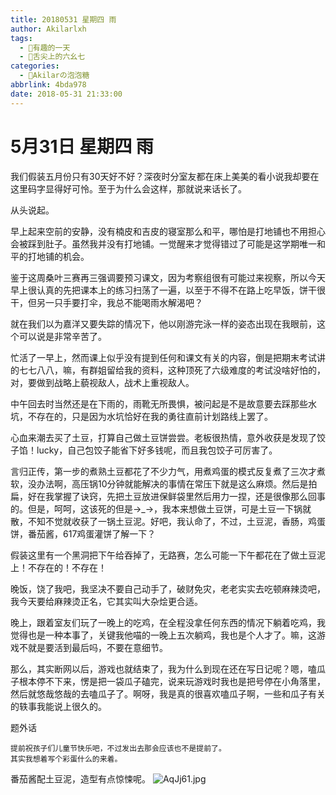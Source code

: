 ```yaml
---
title: 20180531 星期四 雨
author: Akilarlxh
tags:
  - 💖有趣的一天
  - 🍱舌尖上的六幺七
categories:
  - 🍬Akilarの泡泡糖
abbrlink: 4bda978
date: 2018-05-31 21:33:00
---
```

# 5月31日 星期四 雨

我们假装五月份只有30天好不好？深夜时分室友都在床上美美的看小说我却要在这里码字显得好可怜。至于为什么会这样，那就说来话长了。

从头说起。

早上起来空前的安静，没有楠皮和吉皮的寝室那么和平，哪怕是打地铺也不用担心会被踩到肚子。虽然我并没有打地铺。一觉醒来才觉得错过了可能是这学期唯一和平的打地铺的机会。

鉴于这周桑叶三赛再三强调要预习课文，因为考察组很有可能过来视察，所以今天早上很认真的先把课本上的练习扫荡了一遍，以至于不得不在路上吃早饭，饼干很干，但另一只手要打伞，我总不能喝雨水解渴吧？

就在我们以为嘉洋又要失踪的情况下，他以刚游完泳一样的姿态出现在我眼前，这个可以说是非常辛苦了。

忙活了一早上，然而课上似乎没有提到任何和课文有关的内容，倒是把期末考试讲的七七八八，嘛，有群姐留给我的资料，这种顶死了六级难度的考试没啥好怕的，对，要做到战略上藐视敌人，战术上重视敌人。

中午回去时当然还是在下雨的，雨靴无所畏惧，被问起是不是故意要去踩那些水坑，不存在的，只是因为水坑恰好在我的勇往直前计划路线上罢了。

心血来潮去买了土豆，打算自己做土豆饼尝尝。老板很热情，意外收获是发现了饺子馅！lucky，自己包饺子能省下好多钱呢，而且我包饺子可厉害了。

言归正传，第一步的煮熟土豆都花了不少力气，用煮鸡蛋的模式反复煮了三次才煮软，没办法啊，高压锅10分钟就能解决的事情在常压下就是这么麻烦。然后是拍扁，好在我掌握了诀窍，先把土豆放进保鲜袋里然后用力一捏，还是很像那么回事的。但是，呵呵，这该死的但是→_→，我本来想做土豆饼，可是土豆一下锅就散，不知不觉就收获了一锅土豆泥。好吧，我认命了，不过，土豆泥，香肠，鸡蛋饼，番茄酱，617鸡蛋灌饼了解一下？

假装这里有一个黑洞把下午给吞掉了，无路赛，怎么可能一下午都花在了做土豆泥上！不存在的！不存在！

晚饭，饶了我吧，我坚决不要自己动手了，破财免灾，老老实实去吃顿麻辣烫吧，我今天要给麻辣烫正名，它其实叫大杂烩更合适。

晚上，跟着室友们玩了一晚上的吃鸡，在全程没拿任何东西的情况下躺着吃鸡，我觉得也是一种本事了，关键我他喵的一晚上五次躺鸡，我也是个人才了。嘛，这游戏不就是要活到最后吗，不要在意细节。

那么，其实断网以后，游戏也就结束了，我为什么到现在还在写日记呢？嗯，嗑瓜子根本停不下来，愣是把一袋瓜子磕完，说来玩游戏时我也是把号停在小角落里，然后就悠哉悠哉的去嗑瓜子了。啊呀，我是真的很喜欢嗑瓜子啊，一些和瓜子有关的轶事我能说上很久的。

题外话
```
提前祝孩子们儿童节快乐吧，不过发出去那会应该也不是提前了。
其实我想着写个彩蛋什么的来着。
```
番茄酱配土豆泥，造型有点惊悚呢。
![AqJj61.jpg](https://s2.ax1x.com/2019/04/12/AqJj61.jpg)

